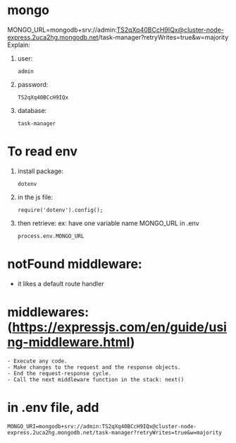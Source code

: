 # mongo
MONGO_URL=mongodb+srv://admin:TS2qXq40BCcH9IQx@cluster-node-express.2uca2hg.mongodb.net/task-manager?retryWrites=true&w=majority
Explain:
1. user: 
    ```shell
    admin
    ```
2. password: 
    ```shell
    TS2qXq40BCcH9IQx
    ```
3. database: 
    ```shell
    task-manager
    ```
# To read env
1. install package: 
    ```shell
    dotenv
    ```
2. in the js file: 
    ```shell
    require('dotenv').config();
    ```
3. then retrieve: ex: have one variable name MONGO_URL in .env 
    ```shell
    process.env.MONGO_URL
    ```

# notFound middleware:
 - it likes a default route handler
# middlewares: (https://expressjs.com/en/guide/using-middleware.html)
    - Execute any code.
    - Make changes to the request and the response objects.
    - End the request-response cycle.
    - Call the next middleware function in the stack: next() 

# in .env file, add 
    MONGO_URI=mongodb+srv://admin:TS2qXq40BCcH9IQx@cluster-node-express.2uca2hg.mongodb.net/task-manager?retryWrites=true&w=majority    
